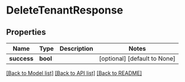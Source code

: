 # DeleteTenantResponse

## Properties
Name | Type | Description | Notes
------------ | ------------- | ------------- | -------------
**success** | **bool** |  | [optional] [default to None]

[[Back to Model list]](../README.md#documentation-for-models) [[Back to API list]](../README.md#documentation-for-api-endpoints) [[Back to README]](../README.md)


